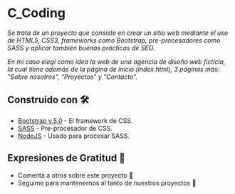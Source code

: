# C_Coding 

_Se trata de un proyecto que consiste en crear un sitio web mediante el uso de HTML5, CSS3, frameworks como Bootstrap, pre-procesadores como SASS y aplicar también buenas prácticas de SEO._

_En mi caso elegí como idea la web de una agencia de diseño web ficticia, la cual tiene además de la página de inicio (index.html), 3 páginas más: "Sobre nosotros", "Proyectos" y "Contacto"._

## Construido con 🛠️

* [Bootstrap v.5.0](https://getbootstrap.com/docs/5.0/getting-started/introduction/) - El framework de CSS.
* [SASS](https://sass-lang.com/documentation/) - Pre-procesador de CSS.
* [NodeJS](https://rometools.github.io/rome/) - Usado para procesar SASS.

## Expresiones de Gratitud 🎁

* Comentá a otros sobre este proyecto 📢
* Seguime para mantenernos al tanto de nuestros proyectos 🤝
